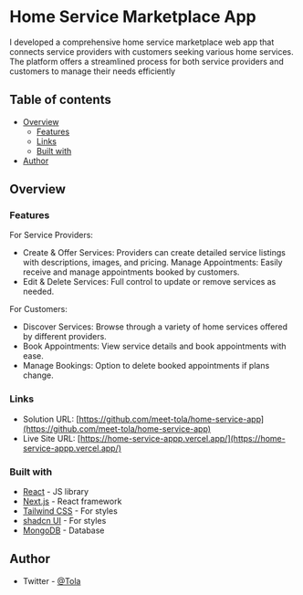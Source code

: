 # Home Service Marketplace App

I developed a comprehensive home service marketplace web app that connects service providers with customers seeking various home services. The platform offers a streamlined process for both service providers and customers to manage their needs efficiently

## Table of contents

- [Overview](#overview)
  - [Features](#features)
  - [Links](#links)
  - [Built with](#built-with)
- [Author](#author)

## Overview

### Features

For Service Providers:
- Create & Offer Services: Providers can create detailed service listings with descriptions, images, and pricing.
Manage Appointments: Easily receive and manage appointments booked by customers.
- Edit & Delete Services: Full control to update or remove services as needed.

For Customers:
- Discover Services: Browse through a variety of home services offered by different providers.
- Book Appointments: View service details and book appointments with ease.
- Manage Bookings: Option to delete booked appointments if plans change.

### Links

- Solution URL: [https://github.com/meet-tola/home-service-app](https://github.com/meet-tola/home-service-app)
- Live Site URL: [https://home-service-appp.vercel.app/](https://home-service-appp.vercel.app/)

### Built with

- [React](https://reactjs.org/) - JS library
- [Next.js](https://nextjs.org/) - React framework
- [Tailwind CSS](https://tailwindcss.com/) - For styles
- [shadcn UI](https://shadcnui.com/) - For styles
- [MongoDB](https://mongodb.com//) - Database

## Author

- Twitter - [@Tola](https://www.twitter.com/meet-tola)
